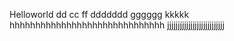 Helloworld
dd
cc
ff
ddddddd
gggggg
kkkkk
hhhhhhhhhhhhhhhhhhhhhhhhhhhhhh
jjjjjjjjjjjjjjjjjjjjjjjjjjj
